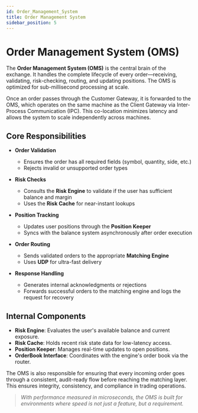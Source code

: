```yaml
---
id: Order_Management_System
title: Order Management System
sidebar_position: 5
---
```


# Order Management System (OMS)

The **Order Management System (OMS)** is the central brain of the exchange. It handles the complete lifecycle of every order—receiving, validating, risk-checking, routing, and updating positions. The OMS is optimized for sub-millisecond processing at scale.

Once an order passes through the Customer Gateway, it is forwarded to the OMS, which operates on the same machine as the Client Gateway via Inter-Process Communication (IPC). This co-location minimizes latency and allows the system to scale independently across machines.

## Core Responsibilities

- **Order Validation**
  - Ensures the order has all required fields (symbol, quantity, side, etc.)
  - Rejects invalid or unsupported order types

- **Risk Checks**
  - Consults the **Risk Engine** to validate if the user has sufficient balance and margin
  - Uses the **Risk Cache** for near-instant lookups

- **Position Tracking**
  - Updates user positions through the **Position Keeper**
  - Syncs with the balance system asynchronously after order execution

- **Order Routing**
  - Sends validated orders to the appropriate **Matching Engine**
  - Uses **UDP** for ultra-fast delivery

- **Response Handling**
  - Generates internal acknowledgments or rejections
  - Forwards successful orders to the matching engine and logs the request for recovery

## Internal Components

- **Risk Engine**: Evaluates the user's available balance and current exposure.
- **Risk Cache**: Holds recent risk state data for low-latency access.
- **Position Keeper**: Manages real-time updates to open positions.
- **OrderBook Interface**: Coordinates with the engine's order book via the router.

The OMS is also responsible for ensuring that every incoming order goes through a consistent, audit-ready flow before reaching the matching layer. This ensures integrity, consistency, and compliance in trading operations.

> _With performance measured in microseconds, the OMS is built for environments where speed is not just a feature, but a requirement._
